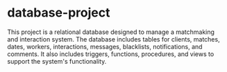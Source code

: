 # database-project
This project is a relational database designed to manage a matchmaking and interaction system. The database includes tables for clients, matches, dates, workers, interactions, messages, blacklists, notifications, and comments. It also includes triggers, functions, procedures, and views to support the system's functionality.

